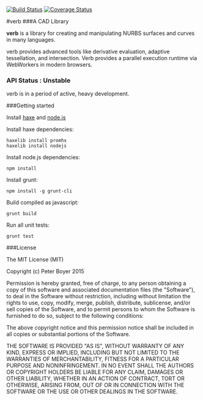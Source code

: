 [![Build Status](https://travis-ci.org/pboyer/verb.svg?branch=master)](https://travis-ci.org/pboyer/verb) [![Coverage Status](https://coveralls.io/repos/pboyer/verb/badge.svg)](https://coveralls.io/r/pboyer/verb)

#verb
###A CAD Library

<strong>verb</strong> is a library for creating and manipulating NURBS surfaces and curves in many languages.

verb provides advanced tools like derivative evaluation, adaptive tessellation, and intersection.  Verb provides a parallel execution runtime via WebWorkers in modern browsers.

### API Status : Unstable

verb is in a period of active, heavy development.  

###Getting started

Install <a href="http://haxe.org/">haxe</a> and <a href="http://haxe.org/">node.js</a>

Install haxe dependencies:

	haxelib install promhx
	haxelib install nodejs

Install node.js dependencies:

	npm install

Install grunt:

	npm install -g grunt-cli

Build compiled as javascript:

	grunt build

Run all unit tests:

	grunt test

###License

The MIT License (MIT)

Copyright (c) Peter Boyer 2015

Permission is hereby granted, free of charge, to any person obtaining a copy
of this software and associated documentation files (the "Software"), to deal
in the Software without restriction, including without limitation the rights
to use, copy, modify, merge, publish, distribute, sublicense, and/or sell
copies of the Software, and to permit persons to whom the Software is
furnished to do so, subject to the following conditions:

The above copyright notice and this permission notice shall be included in
all copies or substantial portions of the Software.

THE SOFTWARE IS PROVIDED "AS IS", WITHOUT WARRANTY OF ANY KIND, EXPRESS OR
IMPLIED, INCLUDING BUT NOT LIMITED TO THE WARRANTIES OF MERCHANTABILITY,
FITNESS FOR A PARTICULAR PURPOSE AND NONINFRINGEMENT. IN NO EVENT SHALL THE
AUTHORS OR COPYRIGHT HOLDERS BE LIABLE FOR ANY CLAIM, DAMAGES OR OTHER
LIABILITY, WHETHER IN AN ACTION OF CONTRACT, TORT OR OTHERWISE, ARISING FROM,
OUT OF OR IN CONNECTION WITH THE SOFTWARE OR THE USE OR OTHER DEALINGS IN
THE SOFTWARE.

